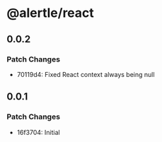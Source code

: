 # @alertle/react

## 0.0.2

### Patch Changes

- 70119d4: Fixed React context always being null

## 0.0.1

### Patch Changes

- 16f3704: Initial
